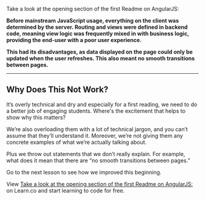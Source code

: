 Take a look at the opening section of the first Readme on AngularJS:

**Before mainstream JavaScript usage, everything on the client was determined by the server. Routing and views were defined in backend code, meaning view logic was frequently mixed in with business logic, providing the end-user with a poor user experience.**

**This had its disadvantages, as data displayed on the page could only be updated when the user refreshes. This also meant no smooth transitions between pages.**

---


## Why Does This Not Work? 

It’s overly technical and dry and especially for a first reading, we need to do a better job of engaging students. Where's the excitement that helps to show why this matters? 

We’re also overloading them with a lot of technical jargon, and you can’t assume that they’ll understand it. Moreover, we’re not giving them any concrete examples of what we’re actually talking about. 

Plus we throw out statements that we don’t really explain. For example, what does it mean that there are “no smooth transitions between pages.”

Go to the next lesson to see how we improved this beginning. 

<p data-visibility='hidden'>View <a href='https://learn.co/lessons/example-a-not-so-great-beginning' title='Take a look at the opening section of the first Readme on AngularJS:'>Take a look at the opening section of the first Readme on AngularJS:</a> on Learn.co and start learning to code for free.</p>
